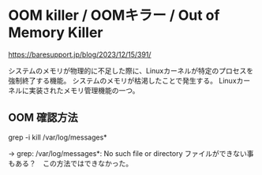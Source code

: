 # OOM killer / OOMキラー / Out of Memory Killer
https://baresupport.jp/blog/2023/12/15/391/

システムのメモリが物理的に不足した際に、Linuxカーネルが特定のプロセスを強制終了する機能。
システムのメモリが枯渇したことで発生する。
Linuxカーネルに実装されたメモリ管理機能の一つ。

## OOM 確認方法
grep -i kill /var/log/messages*

-> grep: /var/log/messages*: No such file or directory
ファイルができない事もある？　この方法ではできなかった。

